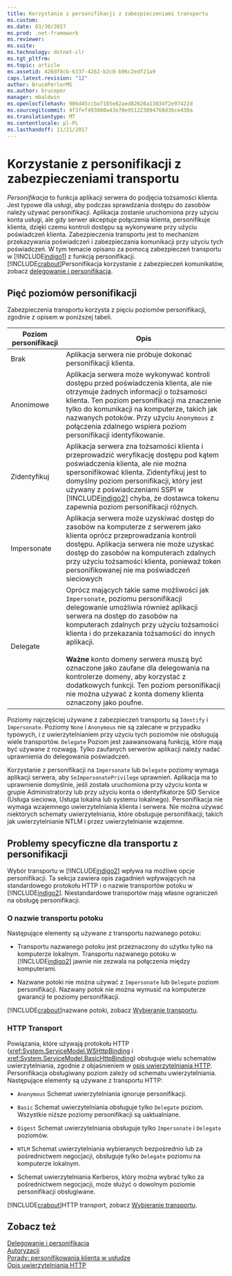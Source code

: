 ```yaml
---
title: Korzystanie z personifikacji z zabezpieczeniami transportu
ms.custom: 
ms.date: 03/30/2017
ms.prod: .net-framework
ms.reviewer: 
ms.suite: 
ms.technology: dotnet-clr
ms.tgt_pltfrm: 
ms.topic: article
ms.assetid: 426df8cb-6337-4262-b2c0-b96c2edf21a9
caps.latest.revision: "12"
author: BrucePerlerMS
ms.author: bruceper
manager: mbaldwin
ms.openlocfilehash: 906d45ccba7185e82aed82626a13034f2e97422d
ms.sourcegitcommit: 4f3fef493080a43e70e951223894768d36ce430a
ms.translationtype: MT
ms.contentlocale: pl-PL
ms.lasthandoff: 11/21/2017
---
```

# <a name="using-impersonation-with-transport-security"></a>Korzystanie z personifikacji z zabezpieczeniami transportu
*Personifikacja* to funkcja aplikacji serwera do podjęcia tożsamości klienta. Jest typowe dla usługi, aby podczas sprawdzania dostępu do zasobów należy używać personifikacji. Aplikacja zostanie uruchomiona przy użyciu konta usługi, ale gdy serwer akceptuje połączenia klienta, personifikuje klienta, dzięki czemu kontroli dostępu są wykonywane przy użyciu poświadczeń klienta. Zabezpieczenia transportu jest to mechanizm przekazywania poświadczeń i zabezpieczania komunikacji przy użyciu tych poświadczeń. W tym temacie opisano za pomocą zabezpieczeń transportu w [!INCLUDE[indigo1](../../../../includes/indigo1-md.md)] z funkcją personifikacji. [!INCLUDE[crabout](../../../../includes/crabout-md.md)]Personifikacja korzystanie z zabezpieczeń komunikatów, zobacz [delegowanie i personifikacja](../../../../docs/framework/wcf/feature-details/delegation-and-impersonation-with-wcf.md).  
  
## <a name="five-impersonation-levels"></a>Pięć poziomów personifikacji  
 Zabezpieczenia transportu korzysta z pięciu poziomów personifikacji, zgodnie z opisem w poniższej tabeli.  
  
|Poziom personifikacji|Opis|  
|-------------------------|-----------------|  
|Brak|Aplikacja serwera nie próbuje dokonać personifikacji klienta.|  
|Anonimowe|Aplikacja serwera może wykonywać kontroli dostępu przed poświadczenia klienta, ale nie otrzymuje żadnych informacji o tożsamości klienta. Ten poziom personifikacji ma znaczenie tylko do komunikacji na komputerze, takich jak nazwanych potoków. Przy użyciu `Anonymous` z połączenia zdalnego wspiera poziom personifikacji identyfikowanie.|  
|Zidentyfikuj|Aplikacja serwera zna tożsamości klienta i przeprowadzić weryfikację dostępu pod kątem poświadczenia klienta, ale nie można spersonifikować klienta. Zidentyfikuj jest to domyślny poziom personifikacji, który jest używany z poświadczeniami SSPI w [!INCLUDE[indigo2](../../../../includes/indigo2-md.md)] chyba, że dostawca tokenu zapewnia poziom personifikacji różnych.|  
|Impersonate|Aplikacja serwera może uzyskiwać dostęp do zasobów na komputerze z serwerem jako klienta oprócz przeprowadzania kontroli dostępu. Aplikacja serwera nie może uzyskać dostęp do zasobów na komputerach zdalnych przy użyciu tożsamości klienta, ponieważ token personifikowanej nie ma poświadczeń sieciowych|  
|Delegate|Oprócz mających takie same możliwości jak `Impersonate`, poziomu personifikacji delegowanie umożliwia również aplikacji serwera na dostęp do zasobów na komputerach zdalnych przy użyciu tożsamości klienta i do przekazania tożsamości do innych aplikacji.<br /><br /> **Ważne** konto domeny serwera muszą być oznaczone jako zaufane dla delegowania na kontrolerze domeny, aby korzystać z dodatkowych funkcji. Ten poziom personifikacji nie można używać z konta domeny klienta oznaczony jako poufne.|  
  
 Poziomy najczęściej używane z zabezpieczeń transportu są `Identify` i `Impersonate`. Poziomy `None` i `Anonymous` nie są zalecane w przypadku typowych, i z uwierzytelnianiem przy użyciu tych poziomów nie obsługują wiele transportów. `Delegate` Poziom jest zaawansowaną funkcją, które mają być używane z rozwagą. Tylko zaufanych serwerów aplikacji należy nadać uprawnienia do delegowania poświadczeń.  
  
 Korzystanie z personifikacji na `Impersonate` lub `Delegate` poziomy wymaga aplikacji serwera, aby `SeImpersonatePrivilege` uprawnień. Aplikacja ma to uprawnienie domyślnie, jeśli została uruchomiona przy użyciu konta w grupie Administratorzy lub przy użyciu konta o identyfikatorze SID Service (Usługa sieciowa, Usługa lokalna lub systemu lokalnego). Personifikacja nie wymaga wzajemnego uwierzytelniania klienta i serwera. Nie można używać niektórych schematy uwierzytelniania, które obsługuje personifikacji, takich jak uwierzytelnianie NTLM i przez uwierzytelnianie wzajemne.  
  
## <a name="transport-specific-issues-with-impersonation"></a>Problemy specyficzne dla transportu z personifikacji  
 Wybór transportu w [!INCLUDE[indigo2](../../../../includes/indigo2-md.md)] wpływa na możliwe opcje personifikacji. Ta sekcja zawiera opis zagadnień wpływających na standardowego protokołu HTTP i o nazwie transportów potoku w [!INCLUDE[indigo2](../../../../includes/indigo2-md.md)]. Niestandardowe transportów mają własne ograniczeń na obsługę personifikacji.  
  
### <a name="named-pipe-transport"></a>O nazwie transportu potoku  
 Następujące elementy są używane z transportu nazwanego potoku:  
  
-   Transportu nazwanego potoku jest przeznaczony do użytku tylko na komputerze lokalnym. Transportu nazwanego potoku w [!INCLUDE[indigo2](../../../../includes/indigo2-md.md)] jawnie nie zezwala na połączenia między komputerami.  
  
-   Nazwane potoki nie można używać z `Impersonate` lub `Delegate` poziom personifikacji. Nazwany potok nie można wymusić na komputerze gwarancji te poziomy personifikacji.  
  
 [!INCLUDE[crabout](../../../../includes/crabout-md.md)]nazwane potoki, zobacz [Wybieranie transportu](../../../../docs/framework/wcf/feature-details/choosing-a-transport.md).  
  
### <a name="http-transport"></a>HTTP Transport  
 Powiązania, które używają protokołu HTTP (<xref:System.ServiceModel.WSHttpBinding> i <xref:System.ServiceModel.BasicHttpBinding>) obsługuje wielu schematów uwierzytelniania, zgodnie z objaśnieniem w [opis uwierzytelniania HTTP](../../../../docs/framework/wcf/feature-details/understanding-http-authentication.md). Personifikacja obsługiwany poziom zależy od schematu uwierzytelniania. Następujące elementy są używane z transportu HTTP:  
  
-   `Anonymous` Schemat uwierzytelniania ignoruje personifikacji.  
  
-   `Basic` Schemat uwierzytelniania obsługuje tylko `Delegate` poziom. Wszystkie niższe poziomy personifikacji są uaktualniane.  
  
-   `Digest` Schemat uwierzytelniania obsługuje tylko `Impersonate` i `Delegate` poziomów.  
  
-   `NTLM` Schemat uwierzytelniania wybieranych bezpośrednio lub za pośrednictwem negocjacji, obsługuje tylko `Delegate` poziomu na komputerze lokalnym.  
  
-   Schemat uwierzytelniania Kerberos, który można wybrać tylko za pośrednictwem negocjacji, może służyć o dowolnym poziomie personifikacji obsługiwane.  
  
 [!INCLUDE[crabout](../../../../includes/crabout-md.md)]HTTP transport, zobacz [Wybieranie transportu](../../../../docs/framework/wcf/feature-details/choosing-a-transport.md).  
  
## <a name="see-also"></a>Zobacz też  
 [Delegowanie i personifikacja](../../../../docs/framework/wcf/feature-details/delegation-and-impersonation-with-wcf.md)  
 [Autoryzacji](../../../../docs/framework/wcf/feature-details/authorization-in-wcf.md)  
 [Porady: personifikowania klienta w usłudze](../../../../docs/framework/wcf/how-to-impersonate-a-client-on-a-service.md)  
 [Opis uwierzytelniania HTTP](../../../../docs/framework/wcf/feature-details/understanding-http-authentication.md)
